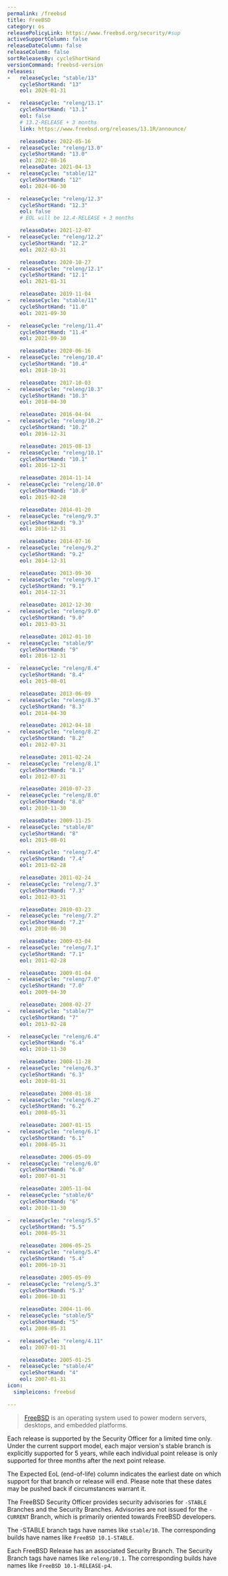 ```yaml
---
permalink: /freebsd
title: FreeBSD
category: os
releasePolicyLink: https://www.freebsd.org/security/#sup
activeSupportColumn: false
releaseDateColumn: false
releaseColumn: false
sortReleasesBy: cycleShortHand
versionCommand: freebsd-version
releases:
-   releaseCycle: "stable/13"
    cycleShortHand: "13"
    eol: 2026-01-31

-   releaseCycle: "releng/13.1"
    cycleShortHand: "13.1"
    eol: false
    # 13.2-RELEASE + 3 months
    link: https://www.freebsd.org/releases/13.1R/announce/

    releaseDate: 2022-05-16
-   releaseCycle: "releng/13.0"
    cycleShortHand: "13.0"
    eol: 2022-08-16
    releaseDate: 2021-04-13
-   releaseCycle: "stable/12"
    cycleShortHand: "12"
    eol: 2024-06-30

-   releaseCycle: "releng/12.3"
    cycleShortHand: "12.3"
    eol: false
    # EOL will be 12.4-RELEASE + 3 months

    releaseDate: 2021-12-07
-   releaseCycle: "releng/12.2"
    cycleShortHand: "12.2"
    eol: 2022-03-31

    releaseDate: 2020-10-27
-   releaseCycle: "releng/12.1"
    cycleShortHand: "12.1"
    eol: 2021-01-31

    releaseDate: 2019-11-04
-   releaseCycle: "stable/11"
    cycleShortHand: "11.0"
    eol: 2021-09-30

-   releaseCycle: "releng/11.4"
    cycleShortHand: "11.4"
    eol: 2021-09-30

    releaseDate: 2020-06-16
-   releaseCycle: "releng/10.4"
    cycleShortHand: "10.4"
    eol: 2018-10-31

    releaseDate: 2017-10-03
-   releaseCycle: "releng/10.3"
    cycleShortHand: "10.3"
    eol: 2018-04-30

    releaseDate: 2016-04-04
-   releaseCycle: "releng/10.2"
    cycleShortHand: "10.2"
    eol: 2016-12-31

    releaseDate: 2015-08-13
-   releaseCycle: "releng/10.1"
    cycleShortHand: "10.1"
    eol: 2016-12-31

    releaseDate: 2014-11-14
-   releaseCycle: "releng/10.0"
    cycleShortHand: "10.0"
    eol: 2015-02-28

    releaseDate: 2014-01-20
-   releaseCycle: "releng/9.3"
    cycleShortHand: "9.3"
    eol: 2016-12-31

    releaseDate: 2014-07-16
-   releaseCycle: "releng/9.2"
    cycleShortHand: "9.2"
    eol: 2014-12-31

    releaseDate: 2013-09-30
-   releaseCycle: "releng/9.1"
    cycleShortHand: "9.1"
    eol: 2014-12-31

    releaseDate: 2012-12-30
-   releaseCycle: "releng/9.0"
    cycleShortHand: "9.0"
    eol: 2013-03-31

    releaseDate: 2012-01-10
-   releaseCycle: "stable/9"
    cycleShortHand: "9"
    eol: 2016-12-31

-   releaseCycle: "releng/8.4"
    cycleShortHand: "8.4"
    eol: 2015-08-01

    releaseDate: 2013-06-09
-   releaseCycle: "releng/8.3"
    cycleShortHand: "8.3"
    eol: 2014-04-30

    releaseDate: 2012-04-18
-   releaseCycle: "releng/8.2"
    cycleShortHand: "8.2"
    eol: 2012-07-31

    releaseDate: 2011-02-24
-   releaseCycle: "releng/8.1"
    cycleShortHand: "8.1"
    eol: 2012-07-31

    releaseDate: 2010-07-23
-   releaseCycle: "releng/8.0"
    cycleShortHand: "8.0"
    eol: 2010-11-30

    releaseDate: 2009-11-25
-   releaseCycle: "stable/8"
    cycleShortHand: "8"
    eol: 2015-08-01

-   releaseCycle: "releng/7.4"
    cycleShortHand: "7.4"
    eol: 2013-02-28

    releaseDate: 2011-02-24
-   releaseCycle: "releng/7.3"
    cycleShortHand: "7.3"
    eol: 2012-03-31

    releaseDate: 2010-03-23
-   releaseCycle: "releng/7.2"
    cycleShortHand: "7.2"
    eol: 2010-06-30

    releaseDate: 2009-03-04
-   releaseCycle: "releng/7.1"
    cycleShortHand: "7.1"
    eol: 2011-02-28

    releaseDate: 2009-01-04
-   releaseCycle: "releng/7.0"
    cycleShortHand: "7.0"
    eol: 2009-04-30

    releaseDate: 2008-02-27
-   releaseCycle: "stable/7"
    cycleShortHand: "7"
    eol: 2013-02-28

-   releaseCycle: "releng/6.4"
    cycleShortHand: "6.4"
    eol: 2010-11-30

    releaseDate: 2008-11-28
-   releaseCycle: "releng/6.3"
    cycleShortHand: "6.3"
    eol: 2010-01-31

    releaseDate: 2008-01-18
-   releaseCycle: "releng/6.2"
    cycleShortHand: "6.2"
    eol: 2008-05-31

    releaseDate: 2007-01-15
-   releaseCycle: "releng/6.1"
    cycleShortHand: "6.1"
    eol: 2008-05-31

    releaseDate: 2006-05-09
-   releaseCycle: "releng/6.0"
    cycleShortHand: "6.0"
    eol: 2007-01-31

    releaseDate: 2005-11-04
-   releaseCycle: "stable/6"
    cycleShortHand: "6"
    eol: 2010-11-30

-   releaseCycle: "releng/5.5"
    cycleShortHand: "5.5"
    eol: 2008-05-31

    releaseDate: 2006-05-25
-   releaseCycle: "releng/5.4"
    cycleShortHand: "5.4"
    eol: 2006-10-31

    releaseDate: 2005-05-09
-   releaseCycle: "releng/5.3"
    cycleShortHand: "5.3"
    eol: 2006-10-31

    releaseDate: 2004-11-06
-   releaseCycle: "stable/5"
    cycleShortHand: "5"
    eol: 2008-05-31

-   releaseCycle: "releng/4.11"
    eol: 2007-01-31

    releaseDate: 2005-01-25
-   releaseCycle: "stable/4"
    cycleShortHand: "4"
    eol: 2007-01-31
icon:
  simpleicons: freebsd

---
```


> [FreeBSD](https://www.freebsd.org) is an operating system used to power modern servers, desktops, and embedded platforms.

Each release is supported by the Security Officer for a limited time only. Under the current support model, each major version's stable branch is explicitly supported for 5 years, while each individual point release is only supported for three months after the next point release.

The Expected EoL (end-of-life) column indicates the earliest date on which support for that branch or release will end. Please note that these dates may be pushed back if circumstances warrant it.

The FreeBSD Security Officer provides security advisories for `-STABLE` Branches and the Security Branches. Advisories are not issued for the `-CURRENT` Branch, which is primarily oriented towards FreeBSD developers.

The -STABLE branch tags have names like `stable/10`. The corresponding builds have names like `FreeBSD 10.1-STABLE`.

Each FreeBSD Release has an associated Security Branch. The Security Branch tags have names like `releng/10.1`. The corresponding builds have names like `FreeBSD 10.1-RELEASE-p4`.
